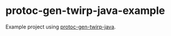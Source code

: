 # protoc-gen-twirp-java-example

Example project using [protoc-gen-twirp-java](https://github.com/ngyewch/protoc-gen-twirp-java).
